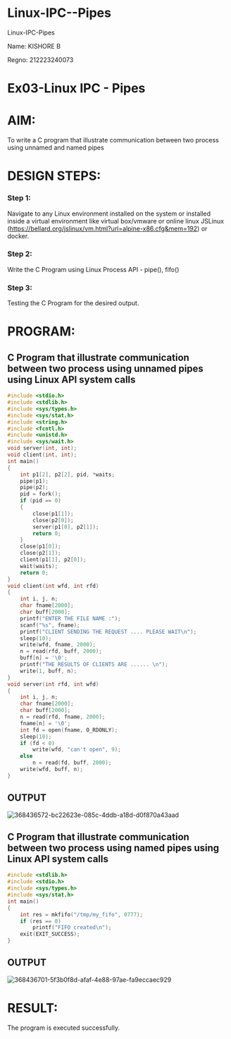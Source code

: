 # Linux-IPC--Pipes
Linux-IPC-Pipes

Name: KISHORE B

Regno: 212223240073

# Ex03-Linux IPC - Pipes

# AIM:
To write a C program that illustrate communication between two process using unnamed and named pipes

# DESIGN STEPS:

### Step 1:

Navigate to any Linux environment installed on the system or installed inside a virtual environment like virtual box/vmware or online linux JSLinux (https://bellard.org/jslinux/vm.html?url=alpine-x86.cfg&mem=192) or docker.

### Step 2:

Write the C Program using Linux Process API - pipe(), fifo()

### Step 3:

Testing the C Program for the desired output. 

# PROGRAM:

## C Program that illustrate communication between two process using unnamed pipes using Linux API system calls
```c
#include <stdio.h>
#include <stdlib.h>
#include <sys/types.h>
#include <sys/stat.h>
#include <string.h>
#include <fcntl.h>
#include <unistd.h>
#include <sys/wait.h>
void server(int, int);
void client(int, int);
int main()
{
    int p1[2], p2[2], pid, *waits;
    pipe(p1);
    pipe(p2);
    pid = fork();
    if (pid == 0)
    {
        close(p1[1]);
        close(p2[0]);
        server(p1[0], p2[1]);
        return 0;
    }
    close(p1[0]);
    close(p2[1]);
    client(p1[1], p2[0]);
    wait(waits);
    return 0;
}
void client(int wfd, int rfd)
{
    int i, j, n;
    char fname[2000];
    char buff[2000];
    printf("ENTER THE FILE NAME :");
    scanf("%s", fname);
    printf("CLIENT SENDING THE REQUEST .... PLEASE WAIT\n");
    sleep(10);
    write(wfd, fname, 2000);
    n = read(rfd, buff, 2000);
    buff[n] = '\0';
    printf("THE RESULTS OF CLIENTS ARE ...... \n");
    write(1, buff, n);
}
void server(int rfd, int wfd)
{
    int i, j, n;
    char fname[2000];
    char buff[2000];
    n = read(rfd, fname, 2000);
    fname[n] = '\0';
    int fd = open(fname, O_RDONLY);
    sleep(10);
    if (fd < 0)
        write(wfd, "can't open", 9);
    else
        n = read(fd, buff, 2000);
    write(wfd, buff, n);
}
```
## OUTPUT
![368436572-bc22623e-085c-4ddb-a18d-d0f870a43aad](https://github.com/user-attachments/assets/40dd20bc-da36-4a1d-9766-45f07062b815)

## C Program that illustrate communication between two process using named pipes using Linux API system calls
```c
#include <stdlib.h>
#include <stdio.h>
#include <sys/types.h>
#include <sys/stat.h>
int main()
{
    int res = mkfifo("/tmp/my_fifo", 0777);
    if (res == 0)
        printf("FIFO created\n");
    exit(EXIT_SUCCESS);
}
```
## OUTPUT

![368436701-5f3b0f8d-afaf-4e88-97ae-fa9eccaec929](https://github.com/user-attachments/assets/337655e9-7d69-4488-af12-3f5d8653aa61)

# RESULT:
The program is executed successfully.
